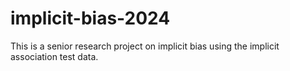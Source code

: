 # implicit-bias-2024
This is a senior research project on implicit bias using the implicit association test data. 

